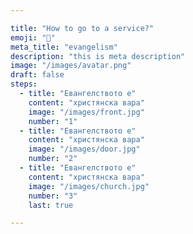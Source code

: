 ```yaml
---

title: "How to go to a service?"
emoji: "🤔"
meta_title: "evangelism"
description: "this is meta description"
image: "/images/avatar.png"
draft: false
steps:
  - title: "Евангелството е"
    content: "христянска вара"
    image: "/images/front.jpg"
    number: "1"
  - title: "Евангелството е"
    content: "христянска вара"
    image: "/images/door.jpg"
    number: "2"
  - title: "Евангелството е"
    content: "христянска вара"
    image: "/images/church.jpg"
    number: "3"
    last: true

---
```

